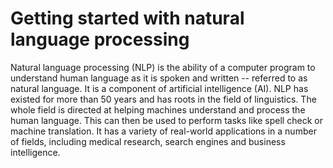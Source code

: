 # Getting started with natural language processing

Natural language processing (NLP) is the ability of a computer program to understand human language as it is spoken and written -- referred to as natural language. It is a component of artificial intelligence (AI). NLP has existed for more than 50 years and has roots in the field of linguistics. The whole field is directed at helping machines understand and process the human language. This can then be used to perform tasks like spell check or machine translation. It has a variety of real-world applications in a number of fields, including medical research, search engines and business intelligence.
